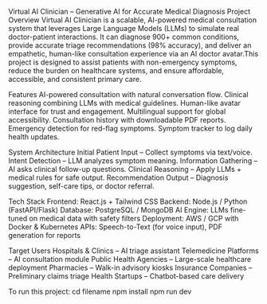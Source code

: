 
Virtual AI Clinician – Generative AI for Accurate Medical Diagnosis
Project Overview
Virtual AI Clinician is a scalable, AI-powered medical consultation system that leverages Large Language Models (LLMs) to simulate real doctor-patient interactions.
It can diagnose 900+ common conditions, provide accurate triage recommendations (98% accuracy), and deliver an empathetic, human-like consultation experience via an AI doctor avatar.This project is designed to assist patients with non-emergency symptoms, reduce the burden on healthcare systems, and ensure affordable, accessible, and consistent primary care.

Features
AI-powered consultation with natural conversation flow.
Clinical reasoning combining LLMs with medical guidelines.
Human-like avatar interface for trust and engagement.
Multilingual support for global accessibility.
Consultation history with downloadable PDF reports.
Emergency detection for red-flag symptoms.
Symptom tracker to log daily health updates.

System Architecture
Initial Patient Input – Collect symptoms via text/voice.
Intent Detection – LLM analyzes symptom meaning.
Information Gathering – AI asks clinical follow-up questions.
Clinical Reasoning – Apply LLMs + medical rules for safe output.
Recommendation Output – Diagnosis suggestion, self-care tips, or doctor referral.

Tech Stack
Frontend: React.js + Tailwind CSS 
Backend: Node.js / Python (FastAPI/Flask)
Database: PostgreSQL / MongoDB
AI Engine: LLMs fine-tuned on medical data with safety filters
Deployment: AWS / GCP with Docker & Kubernetes
APIs: Speech-to-Text (for voice input), PDF generation for reports

Target Users
Hospitals & Clinics – AI triage assistant
Telemedicine Platforms – AI consultation module
Public Health Agencies – Large-scale healthcare deployment
Pharmacies – Walk-in advisory kiosks
Insurance Companies – Preliminary claims triage
Health Startups – Chatbot-based care delivery

To run this project:
cd filename
npm install
npm run dev
